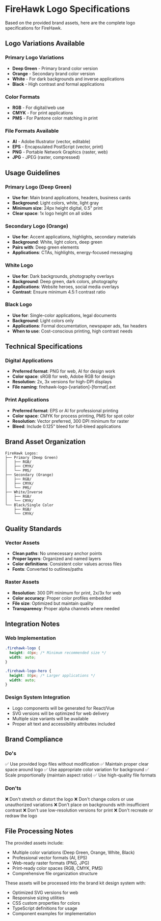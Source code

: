 # FireHawk Logo Specifications

Based on the provided brand assets, here are the complete logo specifications for FireHawk.

## Logo Variations Available

### Primary Logo Variations
- **Deep Green** - Primary brand color version
- **Orange** - Secondary brand color version  
- **White** - For dark backgrounds and inverse applications
- **Black** - High contrast and formal applications

### Color Formats
- **RGB** - For digital/web use
- **CMYK** - For print applications
- **PMS** - For Pantone color matching in print

### File Formats Available
- **AI** - Adobe Illustrator (vector, editable)
- **EPS** - Encapsulated PostScript (vector, print)
- **PNG** - Portable Network Graphics (raster, web)
- **JPG** - JPEG (raster, compressed)

## Usage Guidelines

### Primary Logo (Deep Green)
- **Use for**: Main brand applications, headers, business cards
- **Background**: Light colors, white, light gray
- **Minimum size**: 24px height digital, 0.5" print
- **Clear space**: 1x logo height on all sides

### Secondary Logo (Orange)
- **Use for**: Accent applications, highlights, secondary materials
- **Background**: White, light colors, deep green
- **Pairs with**: Deep green elements
- **Applications**: CTAs, highlights, energy-focused messaging

### White Logo
- **Use for**: Dark backgrounds, photography overlays
- **Background**: Deep green, dark colors, photography
- **Applications**: Website heroes, social media overlays
- **Contrast**: Ensure minimum 4.5:1 contrast ratio

### Black Logo
- **Use for**: Single-color applications, legal documents
- **Background**: Light colors only
- **Applications**: Formal documentation, newspaper ads, fax headers
- **When to use**: Cost-conscious printing, high contrast needs

## Technical Specifications

### Digital Applications
- **Preferred format**: PNG for web, AI for design work
- **Color space**: sRGB for web, Adobe RGB for design
- **Resolution**: 2x, 3x versions for high-DPI displays
- **File naming**: firehawk-logo-[variation]-[format].ext

### Print Applications
- **Preferred format**: EPS or AI for professional printing
- **Color space**: CMYK for process printing, PMS for spot color
- **Resolution**: Vector preferred, 300 DPI minimum for raster
- **Bleed**: Include 0.125" bleed for full-bleed applications

## Brand Asset Organization

```
FireHawk Logos:
├── Primary (Deep Green)
│   ├── RGB/
│   ├── CMYK/
│   └── PMS/
├── Secondary (Orange)
│   ├── RGB/
│   ├── CMYK/
│   └── PMS/
├── White/Inverse
│   ├── RGB/
│   └── CMYK/
└── Black/Single Color
    ├── RGB/
    └── CMYK/
```

## Quality Standards

### Vector Assets
- **Clean paths**: No unnecessary anchor points
- **Proper layers**: Organized and named layers
- **Color definitions**: Consistent color values across files
- **Fonts**: Converted to outlines/paths

### Raster Assets
- **Resolution**: 300 DPI minimum for print, 2x/3x for web
- **Color accuracy**: Proper color profiles embedded
- **File size**: Optimized but maintain quality
- **Transparency**: Proper alpha channels where needed

## Integration Notes

### Web Implementation
```css
.firehawk-logo {
  height: 40px; /* Minimum recommended size */
  width: auto;
}

.firehawk-logo-hero {
  height: 80px; /* Larger applications */
  width: auto;
}
```

### Design System Integration
- Logo components will be generated for React/Vue
- SVG versions will be optimized for web delivery
- Multiple size variants will be available
- Proper alt text and accessibility attributes included

## Brand Compliance

### Do's
✅ Use provided logo files without modification
✅ Maintain proper clear space around logo
✅ Use appropriate color variation for background
✅ Scale proportionally (maintain aspect ratio)
✅ Use high-quality file formats

### Don'ts
❌ Don't stretch or distort the logo
❌ Don't change colors or use unauthorized variations
❌ Don't place on backgrounds with insufficient contrast
❌ Don't use low-resolution versions for print
❌ Don't recreate or redraw the logo

## File Processing Notes

The provided assets include:
- Multiple color variations (Deep Green, Orange, White, Black)
- Professional vector formats (AI, EPS) 
- Web-ready raster formats (PNG, JPG)
- Print-ready color spaces (RGB, CMYK, PMS)
- Comprehensive file organization structure

These assets will be processed into the brand kit design system with:
- Optimized SVG versions for web
- Responsive sizing utilities
- CSS custom properties for colors
- TypeScript definitions for usage
- Component examples for implementation